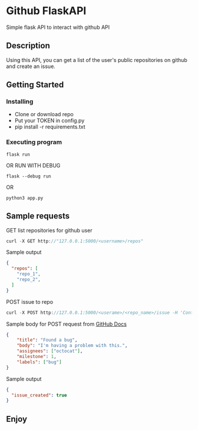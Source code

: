 # Github FlaskAPI

Simple flask API to interact with github API

## Description

Using this API, you can get a list of the user's public repositories on github and create an issue.

## Getting Started

### Installing

* Clone or download repo
* Put your TOKEN in config.py 
* pip install -r requirements.txt

### Executing program

```
flask run 
```
OR RUN WITH DEBUG
```
flask --debug run
```
OR 
```
python3 app.py
```

## Sample requests

GET list repositories for github user
```c
curl -X GET http://"127.0.0.1:5000/<username>/repos"
```
Sample output
```json
{
  "repos": [
    "repo_1",
    "repo_2",
  ]
}
```
POST issue to repo
```c
curl -X POST http://127.0.0.1:5000/<userame>/<repo_name>/issue -H 'Content-Type:application/json' -d '{"title":"issue title","body":"test issue text"}'
```
Sample body for POST request from [GitHub Docs](https://docs.github.com/en/rest/issues/issues#create-an-issue)
```json
{
    "title": "Found a bug",
    "body": "I'm having a problem with this.",
    "assignees": ["octocat"],
    "milestone": 1,
    "labels": ["bug"]
}
```
Sample output
```json
{
  "issue_created": true
}
```

## Enjoy
